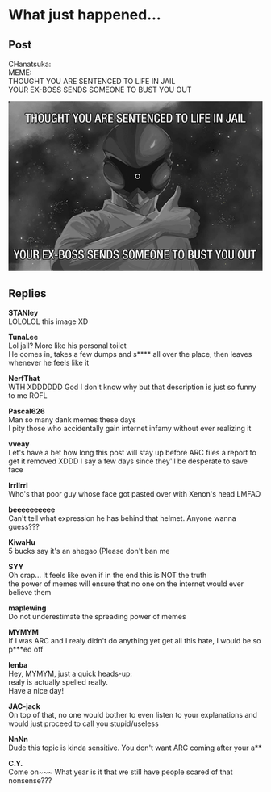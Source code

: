 # What just happened...
## Post
CHanatsuka:<br>
MEME: <br>
THOUGHT YOU ARE SENTENCED TO LIFE IN JAIL<br>
YOUR EX-BOSS SENDS SOMEONE TO BUST YOU OUT

![q0701.png](./attachments/q0701.png)
## Replies
**STANley**<br>
LOLOLOL this image XD

**TunaLee**<br>
Lol jail? More like his personal toilet<br>
He comes in, takes a few dumps and s\*\*\*\* all over the place, then leaves whenever he feels like it

**NerfThat**<br>
WTH XDDDDDD God I don't know why but that description is just so funny to me ROFL

**Pascal626**<br>
Man so many dank memes these days<br>
I pity those who accidentally gain internet infamy without ever realizing it

**vveay**<br>
Let's have a bet how long this post will stay up before ARC files a report to get it removed XDDD I say a few days since they'll be desperate to save face

**lrrllrrl**<br>
Who's that poor guy whose face got pasted over with Xenon's head LMFAO

**beeeeeeeeee**<br>
Can't tell what expression he has behind that helmet. Anyone wanna guess???

**KiwaHu**<br>
5 bucks say it's an ahegao (Please don't ban me

**SYY**<br>
Oh crap... It feels like even if in the end this is NOT the truth<br>
the power of memes will ensure that no one on the internet would ever believe them

**maplewing**<br>
Do not underestimate the spreading power of memes

**MYMYM**<br>
If I was ARC and I realy didn't do anything yet get all this hate, I would be so p\*\*\*ed off

**lenba**<br>
Hey, MYMYM, just a quick heads-up:<br>
realy is actually spelled really.<br>
Have a nice day!

**JAC-jack**<br>
On top of that, no one would bother to even listen to your explanations and would just proceed to call you stupid/useless

**NnNn**<br>
Dude this topic is kinda sensitive. You don't want ARC coming after your a\*\*

**C.Y.**<br>
Come on~~~ What year is it that we still have people scared of that nonsense???

